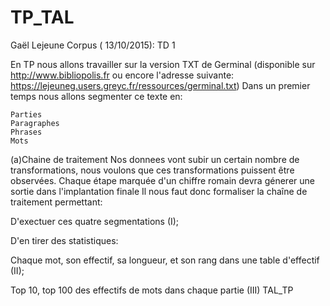 # TP_TAL
Gaël Lejeune                                         Corpus ( 13/10/2015):  TD 1

En TP nous allons travailler sur la version TXT de Germinal (disponible sur http://www.bibliopolis.fr ou encore   l'adresse suivante: https://lejeuneg.users.greyc.fr/ressources/germinal.txt)
Dans un premier temps nous allons segmenter ce texte en:

    Parties
    Paragraphes
    Phrases
    Mots

(a)Chaine de traitement
Nos donnees vont subir un certain nombre de transformations, nous voulons que ces transformations puissent
être observées. Chaque étape marquée d'un chiffre romain devra génerer une sortie dans l'implantation finale
Il nous faut donc formaliser la chaîne de traitement permettant:

D'exectuer ces quatre segmentations (I);

D'en tirer des statistiques:

Chaque mot, son effectif, sa longueur, et son rang dans une table d'effectif (II);
    
Top 10, top 100 des effectifs de mots dans chaque partie (III)
TAL_TP

